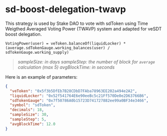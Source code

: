 # sd-boost-delegation-twavp

This strategy is used by Stake DAO to vote with sdToken using Time Weigthed Averaged Voting Power (TWAVP) system and adapted for veSDT boost delegation.

```
VotingPower(user) = veToken.balanceOf(liquidLocker) * (average.sdTokenGauge.working_balances(user) / sdTokenGauge.working_supply)
```

>_sampleSize: in days_
>_sampleStep:  the number of block for `average` calculation (max 5)_
>_avgBlockTime: in seconds_

Here is an example of parameters:

```json
{
  "veToken": "0x5f3b5DfEb7B28CDbD7FAba78963EE202a494e2A2",
  "liquidLocker": "0x52f541764E6e90eeBc5c21Ff570De0e2D63766B6",
  "sdTokenGauge": "0x7f50786A0b15723D741727882ee99a0BF34e3466",
  "symbol": "sdToken",
  "decimals": 18,
  "sampleSize": 30,
  "sampleStep": 5,
  "avgBlockTime": 12.0
}
```